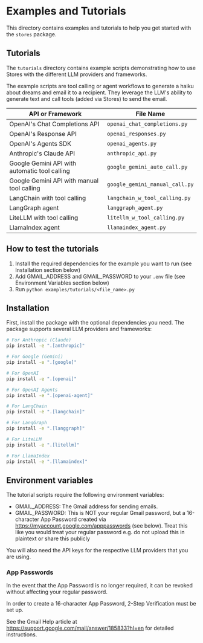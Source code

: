 # Examples and Tutorials

This directory contains examples and tutorials to help you get started with the `stores` package.

## Tutorials

The `tutorials` directory contains example scripts demonstrating how to use Stores with the different LLM providers and frameworks.

The example scripts are tool calling or agent workflows to generate a haiku about dreams and email it to a recipient. They leverage the LLM's ability to generate text and call tools (added via Stores) to send the email.

| API or Framework                              | File Name                      |
| --------------------------------------------- | ------------------------------ |
| OpenAI's Chat Completions API                 | `openai_chat_completions.py`   |
| OpenAI's Response API                         | `openai_responses.py`          |
| OpenAI's Agents SDK                           | `openai_agents.py`             |
| Anthropic's Claude API                        | `anthropic_api.py`             |
| Google Gemini API with automatic tool calling | `google_gemini_auto_call.py`   |
| Google Gemini API with manual tool calling    | `google_gemini_manual_call.py` |
| LangChain with tool calling                   | `langchain_w_tool_calling.py`  |
| LangGraph agent                               | `langgraph_agent.py`           |
| LiteLLM with tool calling                     | `litellm_w_tool_calling.py`    |
| LlamaIndex agent                              | `llamaindex_agent.py`          |

## How to test the tutorials

1. Install the required dependencies for the example you want to run (see Installation section below)
2. Add GMAIL_ADDRESS and GMAIL_PASSWORD to your `.env` file (see Environment Variables section below)
3. Run `python examples/tutorials/<file_name>.py`

## Installation

First, install the package with the optional dependencies you need. The package supports several LLM providers and frameworks:

```bash
# For Anthropic (Claude)
pip install -e ".[anthropic]"

# For Google (Gemini)
pip install -e ".[google]"

# For OpenAI
pip install -e ".[openai]"

# For OpenAI Agents
pip install -e ".[openai-agent]"

# For LangChain
pip install -e ".[langchain]"

# For LangGraph
pip install -e ".[langgraph]"

# For LiteLLM
pip install -e ".[litellm]"

# For LlamaIndex
pip install -e ".[llamaindex]"
```

## Environment variables

The tutorial scripts require the following environment variables:

- GMAIL_ADDRESS: The Gmail address for sending emails.
- GMAIL_PASSWORD: This is NOT your regular Gmail password, but a 16-character App Password created via https://myaccount.google.com/apppasswords (see below). Treat this like you would treat your regular password e.g. do not upload this in plaintext or share this publicly

You will also need the API keys for the respective LLM providers that you are using.

### App Passwords

In the event that the App Password is no longer required, it can be revoked without affecting your regular password.

In order to create a 16-character App Password, 2-Step Verification must be set up.

See the Gmail Help article at https://support.google.com/mail/answer/185833?hl=en for detailed instructions.
